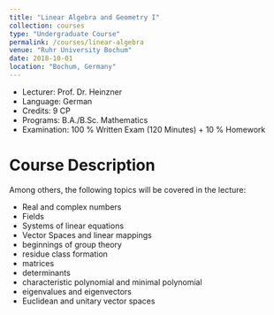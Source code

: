 ```yaml
---
title: "Linear Algebra and Geometry I"
collection: courses
type: "Undergraduate Course"
permalink: /courses/linear-algebra
venue: "Ruhr University Bochum"
date: 2018-10-01
location: "Bochum, Germany"
---
```


* Lecturer: Prof. Dr. Heinzner
* Language: German
* Credits: 9 CP
* Programs: B.A./B.Sc. Mathematics
* Examination: 100 % Written Exam (120 Minutes) + 10 % Homework


Course Description
======

Among others, the following topics will be covered in the lecture:

* Real and complex numbers
* Fields
* Systems of linear equations
* Vector Spaces and linear mappings
* beginnings of group theory
* residue class formation
* matrices
* determinants
* characteristic polynomial and minimal polynomial
* eigenvalues and eigenvectors
* Euclidean and unitary vector spaces
